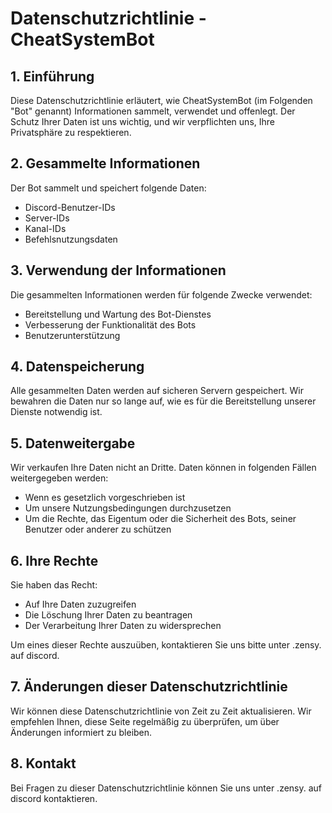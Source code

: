 # Datenschutzrichtlinie - CheatSystemBot

## 1. Einführung

Diese Datenschutzrichtlinie erläutert, wie CheatSystemBot (im Folgenden "Bot" genannt) Informationen sammelt, verwendet und offenlegt. Der Schutz Ihrer Daten ist uns wichtig, und wir verpflichten uns, Ihre Privatsphäre zu respektieren.

## 2. Gesammelte Informationen

Der Bot sammelt und speichert folgende Daten:

- Discord-Benutzer-IDs
- Server-IDs
- Kanal-IDs
- Befehlsnutzungsdaten

## 3. Verwendung der Informationen

Die gesammelten Informationen werden für folgende Zwecke verwendet:

- Bereitstellung und Wartung des Bot-Dienstes
- Verbesserung der Funktionalität des Bots
- Benutzerunterstützung

## 4. Datenspeicherung

Alle gesammelten Daten werden auf sicheren Servern gespeichert. Wir bewahren die Daten nur so lange auf, wie es für die Bereitstellung unserer Dienste notwendig ist.

## 5. Datenweitergabe

Wir verkaufen Ihre Daten nicht an Dritte. Daten können in folgenden Fällen weitergegeben werden:

- Wenn es gesetzlich vorgeschrieben ist
- Um unsere Nutzungsbedingungen durchzusetzen
- Um die Rechte, das Eigentum oder die Sicherheit des Bots, seiner Benutzer oder anderer zu schützen

## 6. Ihre Rechte

Sie haben das Recht:
- Auf Ihre Daten zuzugreifen
- Die Löschung Ihrer Daten zu beantragen
- Der Verarbeitung Ihrer Daten zu widersprechen

Um eines dieser Rechte auszuüben, kontaktieren Sie uns bitte unter .zensy. auf discord.

## 7. Änderungen dieser Datenschutzrichtlinie

Wir können diese Datenschutzrichtlinie von Zeit zu Zeit aktualisieren. Wir empfehlen Ihnen, diese Seite regelmäßig zu überprüfen, um über Änderungen informiert zu bleiben.

## 8. Kontakt

Bei Fragen zu dieser Datenschutzrichtlinie können Sie uns unter .zensy. auf discord kontaktieren.
